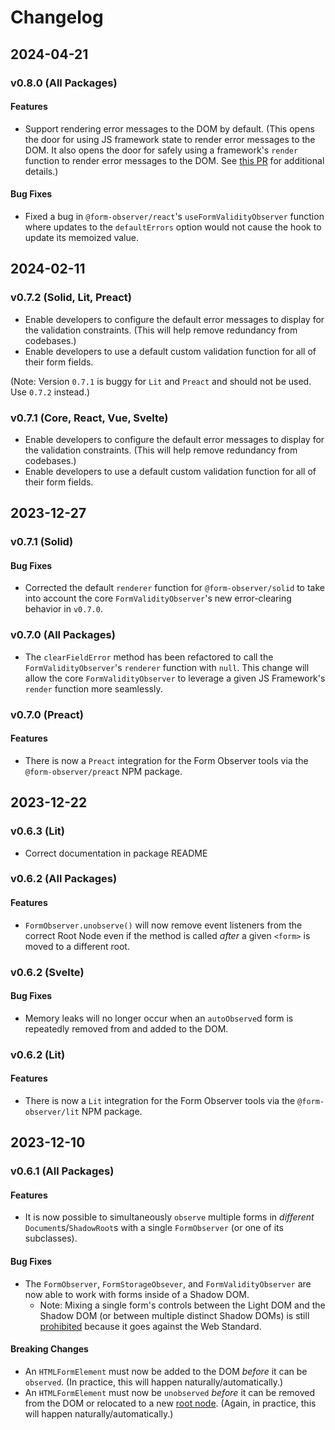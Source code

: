 # Changelog

## 2024-04-21

### v0.8.0 (All Packages)

#### Features

- Support rendering error messages to the DOM by default. (This opens the door for using JS framework state to render error messages to the DOM. It also opens the door for safely using a framework's `render` function to render error messages to the DOM. See [this PR](https://github.com/enthusiastic-js/form-observer/pull/6) for additional details.)

#### Bug Fixes

- Fixed a bug in `@form-observer/react`'s `useFormValidityObserver` function where updates to the `defaultErrors` option would not cause the hook to update its memoized value.

## 2024-02-11

### v0.7.2 (Solid, Lit, Preact)

- Enable developers to configure the default error messages to display for the validation constraints. (This will help remove redundancy from codebases.)
- Enable developers to use a default custom validation function for all of their form fields.

(Note: Version `0.7.1` is buggy for `Lit` and `Preact` and should not be used. Use `0.7.2` instead.)

### v0.7.1 (Core, React, Vue, Svelte)

- Enable developers to configure the default error messages to display for the validation constraints. (This will help remove redundancy from codebases.)
- Enable developers to use a default custom validation function for all of their form fields.

## 2023-12-27

### v0.7.1 (Solid)

#### Bug Fixes

- Corrected the default `renderer` function for `@form-observer/solid` to take into account the core `FormValidityObserver`'s new error-clearing behavior in `v0.7.0`.

### v0.7.0 (All Packages)

- The `clearFieldError` method has been refactored to call the `FormValidityObserver`'s `renderer` function with `null`. This change will allow the core `FormValidityObserver` to leverage a given JS Framework's `render` function more seamlessly.

### v0.7.0 (Preact)

#### Features

- There is now a `Preact` integration for the Form Observer tools via the `@form-observer/preact` NPM package.

## 2023-12-22

### v0.6.3 (Lit)

- Correct documentation in package README

### v0.6.2 (All Packages)

#### Features

- `FormObserver.unobserve()` will now remove event listeners from the correct Root Node even if the method is called _after_ a given `<form>` is moved to a different root.

### v0.6.2 (Svelte)

#### Bug Fixes

- Memory leaks will no longer occur when an `autoObserve`d form is repeatedly removed from and added to the DOM.

### v0.6.2 (Lit)

#### Features

- There is now a `Lit` integration for the Form Observer tools via the `@form-observer/lit` NPM package.

## 2023-12-10

### v0.6.1 (All Packages)

#### Features

- It is now possible to simultaneously `observe` multiple forms in _different_ `Document`s/`ShadowRoot`s with a single `FormObserver` (or one of its subclasses).

#### Bug Fixes

- The `FormObserver`, `FormStorageObsever`, and `FormValidityObserver` are now able to work with forms inside of a Shadow DOM.
  - Note: Mixing a single form's controls between the Light DOM and the Shadow DOM (or between multiple distinct Shadow DOMs) is still [prohibited](./docs/form-observer/guides.md#be-mindful-of-the-shadow-boundary) because it goes against the Web Standard.

#### Breaking Changes

- An `HTMLFormElement` must now be added to the DOM _before_ it can be `observed`. (In practice, this will happen naturally/automatically.)
- An `HTMLFormElement` must now be `unobserved` _before_ it can be removed from the DOM or relocated to a new [root node](https://developer.mozilla.org/en-US/docs/Web/API/Node/getRootNode). (Again, in practice, this will happen naturally/automatically.)

